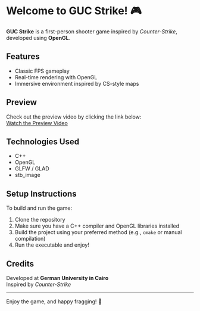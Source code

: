 # Welcome to GUC Strike! 🎮

**GUC Strike** is a first-person shooter game inspired by *Counter-Strike*, developed using **OpenGL**.

## Features
- Classic FPS gameplay
- Real-time rendering with OpenGL
- Immersive environment inspired by CS-style maps

## Preview
Check out the preview video by clicking the link below:  
 [Watch the Preview Video](#) <!-- Replace # with actual link -->

## Technologies Used
- C++
- OpenGL
- GLFW / GLAD
- stb_image

## Setup Instructions
To build and run the game:
1. Clone the repository
2. Make sure you have a C++ compiler and OpenGL libraries installed
3. Build the project using your preferred method (e.g., `cmake` or manual compilation)
4. Run the executable and enjoy!

## Credits
Developed at **German University in Cairo**  
Inspired by *Counter-Strike*

---

Enjoy the game, and happy fragging! 🔫
